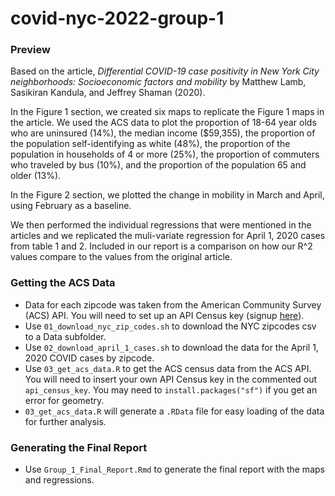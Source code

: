 # covid-nyc-2022-group-1

### Preview

Based on the article, _Differential COVID-19 case positivity in New York City 
neighborhoods: Socioeconomic factors and mobility_ by Matthew Lamb, Sasikiran Kandula, and Jeffrey Shaman (2020). 

In the Figure 1 section, we created six maps to replicate the Figure 1 maps in the article. We used the ACS data to plot the proportion of 18-64 year olds who are uninsured (14%), the median income ($59,355), the proportion of the population self-identifying as white (48%), the proportion of the population in households of 4 or more (25%), the proportion of commuters who traveled by bus (10%), and the proportion of the population 65 and older (13%). 

In the Figure 2 section, we plotted the change in mobility in March and April, using February as a baseline. 

We then performed the individual regressions that were mentioned in the articles and we replicated the muli-variate regression for April 1, 2020 cases from table 1 and 2. Included in our report is a comparison on how our R^2 values compare to the values from the original article. 

### Getting the ACS Data

- Data for each zipcode was taken from the American Community Survey (ACS) API. You will need to set up an API Census key (signup [here](https://api.census.gov/data/key_signup.html)). 
- Use `01_download_nyc_zip_codes.sh` to download the NYC zipcodes csv to a Data subfolder. 
- Use `02_download_april_1_cases.sh` to download the data for the April 1, 2020 COVID cases by zipcode. 
- Use `03_get_acs_data.R` to get the ACS census data from the ACS API. You will need to insert your own API Census key in the commented out `api_census_key`. You may need to `install.packages("sf")` if you get an error for geometry. 
- `03_get_acs_data.R` will generate a `.RData` file for easy loading of the data for further analysis. 

### Generating the Final Report

- Use `Group_1_Final_Report.Rmd` to generate the final report with the maps and regressions. 

